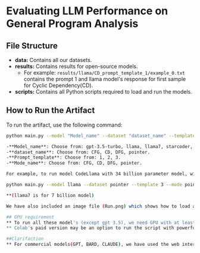 # Evaluating LLM Performance on General Program Analysis

## File Structure

- **data:** Contains all our datasets.
- **results:** Contains results for open-source models.
    - For example: `results/llama/CD_prompt_template_1/example_0.txt` contains the prompt 1 and llama model's response for first sample for Cyclic Dependency(CD).
- **scripts:** Contains all Python scripts required to load and run the models.

## How to Run the Artifact

To run the artifact, use the following command:

```bash
python main.py --model "Model_name" --dataset "dataset_name" --template "Prompt_template" --mode "Mode_name"

-**Model_name**: Choose from: gpt-3.5-turbo, llama, llama7, starcoder, wizardcoder, falcon (You have to choose these exact names)
-**dataset_name**: Choose from: CFG, CD, DFG, pointer.
-**Prompt_template**: Choose from: 1, 2, 3.
-**Mode_name**: Choose from: CFG, CD, DFG, pointer.

For example, to run model CodeLlama with 34 billion parameter model, with pointer dataset and prompt 3, we need to run

python main.py --model llama --dataset pointer --template 3 --mode pointer

**(llama7 is for 7 billion model)

We have also included an image file (Run.png) which shows how to load and run a model in a proper envrionment. If you face any problems regarding running our artifact, please contact with us.

## GPU requirement
** To run all these model's (except gpt 3.5), we need GPU with at least 30GB+ memory. Otherwise, the models can not be loaded.
** Colab's paid version may be an option to run the script with powerful gpu.

##Clarifaction
** For commercial models(GPT, BARD, CLAUDE), we have used the web interface for response genration, because either the APIs are too costly for these models or the models are not available for free use.